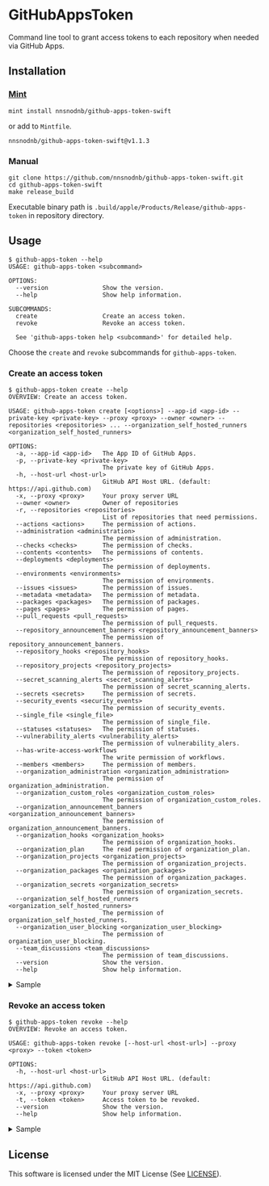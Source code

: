 # GitHubAppsToken

Command line tool to grant access tokens to each repository when needed via GitHub Apps.

## Installation

### [Mint](https://github.com/yonaskolb/Mint)

```command
mint install nnsnodnb/github-apps-token-swift
```

or add to `Mintfile`.

```
nnsnodnb/github-apps-token-swift@v1.1.3
```

### Manual

```command
git clone https://github.com/nnsnodnb/github-apps-token-swift.git
cd github-apps-token-swift
make release_build
```

Executable binary path is `.build/apple/Products/Release/github-apps-token` in repository directory.

## Usage

```command
$ github-apps-token --help
USAGE: github-apps-token <subcommand>

OPTIONS:
  --version               Show the version.
  --help                  Show help information.

SUBCOMMANDS:
  create                  Create an access token.
  revoke                  Revoke an access token.

  See 'github-apps-token help <subcommand>' for detailed help.
```

Choose the `create` and `revoke` subcommands for `github-apps-token`.

### Create an access token

```command
$ github-apps-token create --help
OVERVIEW: Create an access token.

USAGE: github-apps-token create [<options>] --app-id <app-id> --private-key <private-key> --proxy <proxy> --owner <owner> --repositories <repositories> ... --organization_self_hosted_runners <organization_self_hosted_runners>

OPTIONS:
  -a, --app-id <app-id>   The App ID of GitHub Apps.
  -p, --private-key <private-key>
                          The private key of GitHub Apps.
  -h, --host-url <host-url>
                          GitHub API Host URL. (default: https://api.github.com)
  -x, --proxy <proxy>     Your proxy server URL
  --owner <owner>         Owner of repositories
  -r, --repositories <repositories>
                          List of repositories that need permissions.
  --actions <actions>     The permission of actions.
  --administration <administration>
                          The permission of administration.
  --checks <checks>       The permission of checks.
  --contents <contents>   The permissions of contents.
  --deployments <deployments>
                          The permission of deployments.
  --environments <environments>
                          The permission of environments.
  --issues <issues>       The permission of issues.
  --metadata <metadata>   The permission of metadata.
  --packages <packages>   The permission of packages.
  --pages <pages>         The permission of pages.
  --pull_requests <pull_requests>
                          The permission of pull_requests.
  --repository_announcement_banners <repository_announcement_banners>
                          The permission of repository_announcement_banners.
  --repository_hooks <repository_hooks>
                          The permission of repository_hooks.
  --repository_projects <repository_projects>
                          The permission of repository_projects.
  --secret_scanning_alerts <secret_scanning_alerts>
                          The permission of secret_scanning_alerts.
  --secrets <secrets>     The permission of secrets.
  --security_events <security_events>
                          The permission of security_events.
  --single_file <single_file>
                          The permission of single_file.
  --statuses <statuses>   The permission of statuses.
  --vulnerability_alerts <vulnerability_alerts>
                          The permission of vulnerability_alers.
  --has-write-access-workflows
                          The write permission of workflows.
  --members <members>     The permission of members.
  --organization_administration <organization_administration>
                          The permission of organization_administration.
  --organization_custom_roles <organization_custom_roles>
                          The permission of organization_custom_roles.
  --organization_announcement_banners <organization_announcement_banners>
                          The permission of organization_announcement_banners.
  --organization_hooks <organization_hooks>
                          The permission of organization_hooks.
  --organization_plan     The read permission of organization_plan.
  --organization_projects <organization_projects>
                          The permission of organization_projects.
  --organization_packages <organization_packages>
                          The permission of organization_packages.
  --organization_secrets <organization_secrets>
                          The permission of organization_secrets.
  --organization_self_hosted_runners <organization_self_hosted_runners>
                          The permission of organization_self_hosted_runners.
  --organization_user_blocking <organization_user_blocking>
                          The permission of organization_user_blocking.
  --team_discussions <team_discussions>
                          The permission of team_discussions.
  --version               Show the version.
  --help                  Show help information.
```

<details>
<summary>Sample</summary>

Grants `your_github_username/repository_1` and `your_github_username/repository_2` read permission on `contents` and write permission on `pull_requests`.  
See [documentation](https://docs.github.com/en/rest/overview/permissions-required-for-github-apps?apiVersion=2022-11-28) for permissions.

```command
github-apps-token create \
  --app-id 123456 \
  --private-key /path/to/privatekey.pem \
  --owner your_github_username \
  --repositories repository_1 \
  --repositories repository_2 \
  --contents read \
  --pull_requests write
ghs_Hqu93EIWNm5HS8DPxuQiKABWOAsKlB3k6tYV
```

</details>

### Revoke an access token

```command
$ github-apps-token revoke --help
OVERVIEW: Revoke an access token.

USAGE: github-apps-token revoke [--host-url <host-url>] --proxy <proxy> --token <token>

OPTIONS:
  -h, --host-url <host-url>
                          GitHub API Host URL. (default: https://api.github.com)
  -x, --proxy <proxy>     Your proxy server URL
  -t, --token <token>     Access token to be revoked.
  --version               Show the version.
  --help                  Show help information.
```

<details>
<summary>Sample</summary>

```command
github-apps-token revoke --token ghs_Hqu93EIWNm5HS8DPxuQiKABWOAsKlB3k6tYV
```

</details>

## License

This software is licensed under the MIT License (See [LICENSE](LICENSE)).
